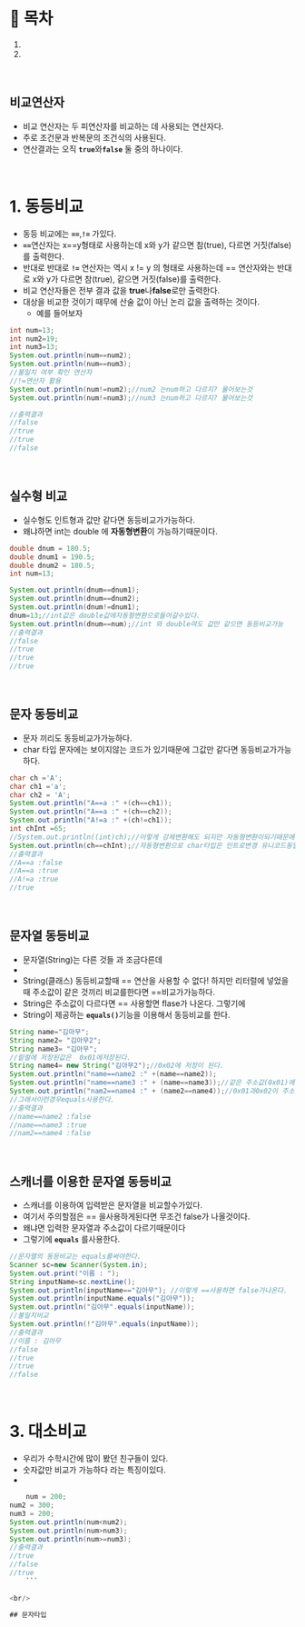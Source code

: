 # 🔖 목차

1.
2.

<br/>

## 비교연산자
- 비교 연산자는 두 피연산자를 비교하는 데 사용되는 연산자다.
- 주로 조건문과 반복문의 조건식의 사용된다.
- 연산결과는 오직 <code><strong>true</code></strong>와<code><strong>false</code></strong> 둘 중의 하나이다.


<br/>

# 1. 동등비교
- 동등 비교에는 <code><strong>==</code></strong>,<code><strong>!=</code></strong> 가있다.
- <code><strong>==</code></strong>연산자는  x==y형태로 사용하는데 x와 y가 같으면 참(true), 다르면 거짓(false)를 출력한다.
- 반대로 반대로 <code><strong>!=</code></strong> 연산자는 역시 x != y 의 형태로 사용하는데 == 연산자와는 반대로 x와 y가 다르면 참(true), 같으면 거짓(false)를 출력한다.
- 비교 연산자들은 전부 결과 값을 **true**나**false**로만 출력한다.
- 대상을 비교한 것이기 때무에 산술 값이 아닌 논리 값을 출력하는 것이다.
    - 예를 들어보자

```java
int num=13;
int num2=19;
int num3=13;
System.out.println(num==num2);
System.out.println(num==num3);
//불일치 여부 확인 연산자
//!=연산자 활용
System.out.println(num!=num2);//num2 는num하고 다르지? 물어보는것
System.out.println(num!=num3);//num3 는num하고 다르지? 물어보는것

//출력결과
//false
//true
//true
//false
```
<br/>

## 실수형 비교
- 실수형도 인트형과 값만 같다면 동등비교가가능하다.
- 왜냐하면 int는 double 에 **자동형변환**이 가능하기때문이다.

```java
double dnum = 180.5;
double dnum1 = 190.5;
double dnum2 = 180.5;
int num=13;

System.out.println(dnum==dnum1);
System.out.println(dnum==dnum2);
System.out.println(dnum!=dnum1);
dnum=13;//int값은 double값에자동형변환으로들어갈수있다.
System.out.println(dnum==num);//int 와 double여도 값만 같으면 동등비교가능
//출력결과
//false
//true
//true
//true
```
<br/>

## 문자 동등비교
- 문자 끼리도 동등비교가가능하다.
- char 타입 문자에는 보이지않는 코드가 있기때문에 그값만 같다면 동등비교가가능하다.

```java
char ch ='A';
char ch1 ='a';
char ch2 = 'A';
System.out.println("A==a :" +(ch==ch1));
System.out.println("A==a :" +(ch==ch2));
System.out.println("A!=a :" +(ch!=ch1));
int chInt =65;
//System.out.println((int)ch);//이렇게 강제변환해도 되지만 자동형변환이되기때문에 굳이 할필요가없다.
System.out.println(ch==chInt);//자동형변환으로 char타입은 인트로변경 유니코드동일
//출력결과
//A==a :false
//A==a :true
//A!=a :true
//true
```
<br/>

## 문자열 동등비교
- 문자열(String)는 다른 것들 과 조금다른데
- 
- String(클래스) 동등비교할때 == 연산을 사용할 수 없다! 하지만 리터럴에 넣었을때 주소값이 같은 것끼리 비교를한다면 ==비교가가능하다.
- String은 주소값이 다르다면 == 사용할면 flase가 나온다. 그렇기에
- String이 제공하는 <code><strong>equals()</code></strong>기능을 이용해서 동등비교를 한다.

```java
String name="김아무";
String name2= "김아무2";
String name3= "김아무";
//맅럴에 저장된값은  0x01에저장된다.
String name4= new String("김아무2");//0x02에 저장이 된다. 
System.out.println("name==name2 :" +(name==name2));
System.out.println("name==name3 :" + (name==name3));//같은 주소값(0x01)에 있는것들 끼리 동등비교를 ==비교가능하다.
System.out.println("nam2==name4 :" + (name2==name4));//0x01과0x02이 주소값이 다르기때문에 == 사용하더라고 다르다고나온다.
//그래서이런경우equals사용한다.
//출력결과
//name==name2 :false
//name==name3 :true
//nam2==name4 :false
```
<br/>


## 스캐너를 이용한 문자열 동등비교
- 스캐너를 이용하여 입력받은 문자열을 비교할수가있다.
- 여기서 주의할점은 == 을사용하게된다면 무조건 false가 나올것이다.
- 왜냐면 입력한 문자열과 주소값이 다르기때문이다
- 그렇기에 <code><strong>equals</code></strong> 를사용한다.

```java
//문자열의 동등비교는 equals를써야한다. 
Scanner sc=new Scanner(System.in);
System.out.print("이름 : ");
String inputName=sc.nextLine();
System.out.println(inputName=="김아무"); //이렇게 ==사용하면 false가나온다.
System.out.println(inputName.equals("김아무"));
System.out.println("김아무".equals(inputName));
//불일치비교
System.out.println(!"김아무".equals(inputName));
//출력결과
//이름 : 김아무
//false
//true
//true
//false
```

<br/>

# 3. 대소비교

- 우리가 수학시간에 많이 봤던 친구들이 있다.
- 숫자값만 비교가 가능하다 라는 특징이있다.
- 

```java
    num = 200;
num2 = 300;
num3 = 200;
System.out.println(num<num2);
System.out.println(num>num3);
System.out.println(num>=num3);
//출력결과
//true
//false
//true
    ```
    
<br/>

## 문자타입 


    
    

    
   
    
    
    





